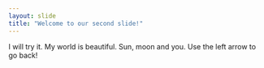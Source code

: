 ```yaml
---
layout: slide
title: "Welcome to our second slide!"
---
```

I will try it.
My world is beautiful.
Sun, moon and you.
Use the left arrow to go back!

